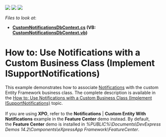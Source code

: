 <!-- default badges list -->
![](https://img.shields.io/endpoint?url=https://codecentral.devexpress.com/api/v1/VersionRange/128594432/14.2.3%2B)
[![](https://img.shields.io/badge/Open_in_DevExpress_Support_Center-FF7200?style=flat-square&logo=DevExpress&logoColor=white)](https://supportcenter.devexpress.com/ticket/details/T177793)
[![](https://img.shields.io/badge/📖_How_to_use_DevExpress_Examples-e9f6fc?style=flat-square)](https://docs.devexpress.com/GeneralInformation/403183)
<!-- default badges end -->
<!-- default file list -->
*Files to look at*:

* **[CustomNotificationsDbContext.cs](./CS/CustomNotifications.Module/BusinessObjects/CustomNotificationsDbContext.cs) (VB: [CustomNotificationsDbContext.vb](./VB/CustomNotifications.Module/BusinessObjects/CustomNotificationsDbContext.vb))**
<!-- default file list end -->
# How to: Use Notifications with a Custom Business Class (Implement ISupportNotifications)


This example demonstrates how to associate <a href="https://documentation.devexpress.com/#Xaf/CustomDocument3688">Notifications</a> with the custom Entity Framework business class. The complete description is available in the <a href="https://documentation.devexpress.com/#Xaf/CustomDocument3689">How to: Use Notifications with a Custom Business Class (Implement ISupportNotifications)</a> topic.<br /><br />If you are using <strong>XPO</strong>, refer to the <strong>Notifications</strong> | <strong>Custom Entity With Notifications</strong> example in the <strong>Feature Center</strong> demo instead. By default, the <strong>Feature Center</strong> demo is installed in <em>%PUBLIC%\Documents\DevExpress Demos 14.2\Components\eXpressApp Framework\FeatureCenter</em>. 

<br/>


